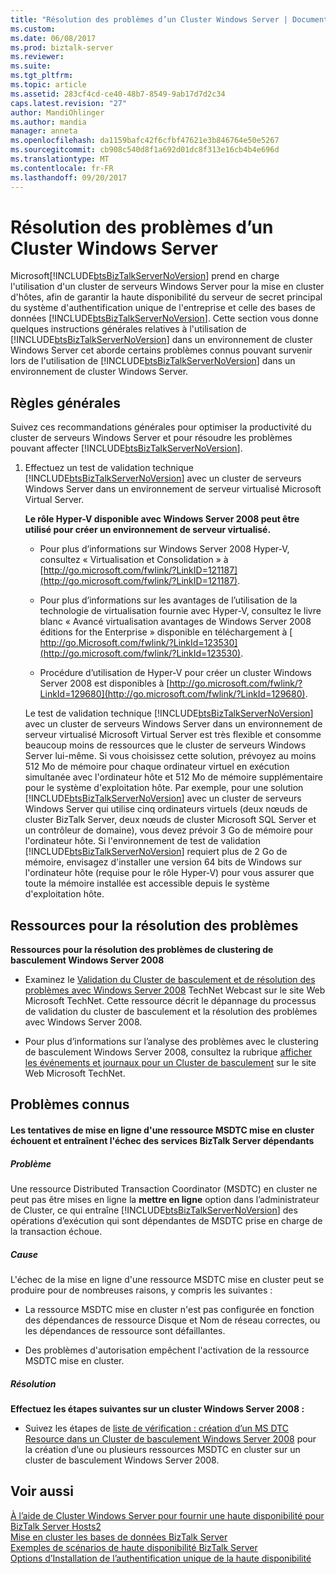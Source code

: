 ```yaml
---
title: "Résolution des problèmes d’un Cluster Windows Server | Documents Microsoft"
ms.custom: 
ms.date: 06/08/2017
ms.prod: biztalk-server
ms.reviewer: 
ms.suite: 
ms.tgt_pltfrm: 
ms.topic: article
ms.assetid: 283cf4cd-ce40-48b7-8549-9ab17d7d2c34
caps.latest.revision: "27"
author: MandiOhlinger
ms.author: mandia
manager: anneta
ms.openlocfilehash: da1159bafc42f6cfbf47621e3b846764e50e5267
ms.sourcegitcommit: cb908c540d8f1a692d01dc8f313e16cb4b4e696d
ms.translationtype: MT
ms.contentlocale: fr-FR
ms.lasthandoff: 09/20/2017
---
```

# <a name="troubleshooting-a-windows-server-cluster"></a>Résolution des problèmes d’un Cluster Windows Server
Microsoft[!INCLUDE[btsBizTalkServerNoVersion](../includes/btsbiztalkservernoversion-md.md)] prend en charge l'utilisation d'un cluster de serveurs Windows Server pour la mise en cluster d'hôtes, afin de garantir la haute disponibilité du serveur de secret principal du système d'authentification unique de l'entreprise et celle des bases de données [!INCLUDE[btsBizTalkServerNoVersion](../includes/btsbiztalkservernoversion-md.md)]. Cette section vous donne quelques instructions générales relatives à l'utilisation de [!INCLUDE[btsBizTalkServerNoVersion](../includes/btsbiztalkservernoversion-md.md)] dans un environnement de cluster Windows Server cet aborde certains problèmes connus pouvant survenir lors de l'utilisation de [!INCLUDE[btsBizTalkServerNoVersion](../includes/btsbiztalkservernoversion-md.md)] dans un environnement de cluster Windows Server.  
  
## <a name="general-guidelines"></a>Règles générales  
 Suivez ces recommandations générales pour optimiser la productivité du cluster de serveurs Windows Server et pour résoudre les problèmes pouvant affecter [!INCLUDE[btsBizTalkServerNoVersion](../includes/btsbiztalkservernoversion-md.md)].  
  
1.  Effectuez un test de validation technique [!INCLUDE[btsBizTalkServerNoVersion](../includes/btsbiztalkservernoversion-md.md)] avec un cluster de serveurs Windows Server dans un environnement de serveur virtualisé Microsoft Virtual Server.  
  
     **Le rôle Hyper-V disponible avec Windows Server 2008 peut être utilisé pour créer un environnement de serveur virtualisé.**  
  
    -   Pour plus d’informations sur Windows Server 2008 Hyper-V, consultez « Virtualisation et Consolidation » à [http://go.microsoft.com/fwlink/?LinkID=121187](http://go.microsoft.com/fwlink/?LinkID=121187).  
  
    -   Pour plus d’informations sur les avantages de l’utilisation de la technologie de virtualisation fournie avec Hyper-V, consultez le livre blanc « Avancé virtualisation avantages de Windows Server 2008 éditions for the Enterprise » disponible en téléchargement à [ http://go.Microsoft.com/fwlink/?LinkId=123530](http://go.microsoft.com/fwlink/?LinkId=123530).  
  
    -   Procédure d’utilisation de Hyper-V pour créer un cluster Windows Server 2008 est disponibles à [http://go.microsoft.com/fwlink/?LinkId=129680](http://go.microsoft.com/fwlink/?LinkId=129680).  
  
     Le test de validation technique [!INCLUDE[btsBizTalkServerNoVersion](../includes/btsbiztalkservernoversion-md.md)] avec un cluster de serveurs Windows Server dans un environnement de serveur virtualisé Microsoft Virtual Server est très flexible et consomme beaucoup moins de ressources que le cluster de serveurs Windows Server lui-même. Si vous choisissez cette solution, prévoyez au moins 512 Mo de mémoire pour chaque ordinateur virtuel en exécution simultanée avec l'ordinateur hôte et 512 Mo de mémoire supplémentaire pour le système d'exploitation hôte. Par exemple, pour une solution [!INCLUDE[btsBizTalkServerNoVersion](../includes/btsbiztalkservernoversion-md.md)] avec un cluster de serveurs Windows Server qui utilise cinq ordinateurs virtuels (deux nœuds de cluster BizTalk Server, deux nœuds de cluster Microsoft SQL Server et un contrôleur de domaine), vous devez prévoir 3 Go de mémoire pour l'ordinateur hôte. Si l'environnement de test de validation [!INCLUDE[btsBizTalkServerNoVersion](../includes/btsbiztalkservernoversion-md.md)] requiert plus de 2 Go de mémoire, envisagez d'installer une version 64 bits de Windows sur l'ordinateur hôte (requise pour le rôle Hyper-V) pour vous assurer que toute la mémoire installée est accessible depuis le système d'exploitation hôte.  
  
## <a name="troubleshooting-resources"></a>Ressources pour la résolution des problèmes  
 **Ressources pour la résolution des problèmes de clustering de basculement Windows Server 2008**  
  
-   Examinez le [Validation du Cluster de basculement et de résolution des problèmes avec Windows Server 2008](http://go.microsoft.com/fwlink/?LinkId=129729) TechNet Webcast sur le site Web Microsoft TechNet. Cette ressource décrit le dépannage du processus de validation du cluster de basculement et la résolution des problèmes avec Windows Server 2008.  
  
-   Pour plus d’informations sur l’analyse des problèmes avec le clustering de basculement Windows Server 2008, consultez la rubrique [afficher les événements et journaux pour un Cluster de basculement](http://go.microsoft.com/fwlink/?LinkId=129730) sur le site Web Microsoft TechNet.  
  
## <a name="known-issues"></a>Problèmes connus  
  
#### <a name="any-attempt-to-bring-a-clustered-msdtc-resource-online-fails-which-causes-dependent-biztalk-server-services-to-fail"></a>Les tentatives de mise en ligne d'une ressource MSDTC mise en cluster échouent et entraînent l'échec des services BizTalk Server dépendants  
  
##### <a name="problem"></a>Problème  
 Une ressource Distributed Transaction Coordinator (MSDTC) en cluster ne peut pas être mises en ligne la **mettre en ligne** option dans l’administrateur de Cluster, ce qui entraîne [!INCLUDE[btsBizTalkServerNoVersion](../includes/btsbiztalkservernoversion-md.md)] des opérations d’exécution qui sont dépendantes de MSDTC prise en charge de la transaction échoue.  
  
##### <a name="cause"></a>Cause  
 L'échec de la mise en ligne d'une ressource MSDTC mise en cluster peut se produire pour de nombreuses raisons, y compris les suivantes :  
  
-   La ressource MSDTC mise en cluster n'est pas configurée en fonction des dépendances de ressource Disque et Nom de réseau correctes, ou les dépendances de ressource sont défaillantes.  
  
-   Des problèmes d'autorisation empêchent l'activation de la ressource MSDTC mise en cluster.  
  
##### <a name="resolution"></a>Résolution  
 **Effectuez les étapes suivantes sur un cluster Windows Server 2008 :**  
  
-   Suivez les étapes de [liste de vérification : création d’un MS DTC Resource dans un Cluster de basculement Windows Server 2008](http://go.microsoft.com/fwlink/?LinkId=129677) pour la création d’une ou plusieurs ressources MSDTC en cluster sur un cluster de basculement Windows Server 2008.  
  
## <a name="see-also"></a>Voir aussi  
 [À l’aide de Cluster Windows Server pour fournir une haute disponibilité pour BizTalk Server Hosts2](../core/use-windows-cluster-to-provide-high-availability-for-biztalk-hosts.md)   
 [Mise en cluster les bases de données BizTalk Server](../core/clustering-the-biztalk-server-databases1.md)   
 [Exemples de scénarios de haute disponibilité BizTalk Server](../core/sample-biztalk-server-high-availability-scenarios.md)   
 [Options d’Installation de l’authentification unique de la haute disponibilité](../core/high-availability-sso-installation-options.md)